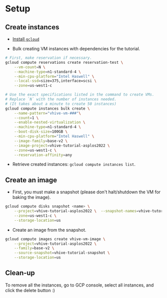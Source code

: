 
# Setup

## Create instances

* [Install `gcloud`](https://cloud.google.com/sdk/docs/install#installation_instructions)

* Bulk creating VM instances with dependencies for the tutorial.

```bash
# First, make reservation if necessary.
gcloud compute reservations create reservation-test \
    --vm-count=N \
    --machine-type=n1-standard-4 \
    --min-cpu-platform="Intel Haswell" \
    --local-ssd=size=375,interface=scsi \
    --zone=us-west1-c

# Use the exact specifications listed in the command to create VMs.
# Replace `N` with the number of instances needed. 
# (It takes about a minute to create 50 instances)
gcloud compute instances bulk create \
    --name-pattern="vhive-vm-###"\
    --count=1 \
    --enable-nested-virtualization \
    --machine-type=n1-standard-4 \
    --boot-disk-size=100GB \
    --min-cpu-platform="Intel Haswell" \
    --image-family=base-v2 \
    --image-project=vhive-tutorial-asplos2022 \
    --zone=us-west1-c \
    --reservation-affinity=any
```

* Retrieve created instances: `gcloud compute instances list`.

## Create an image

* First, you must make a snapshot (please don't halt/shutdown the VM for baking the image).

```bash
gcloud compute disks snapshot <name> \
    --project=vhive-tutorial-asplos2022 \  --snapshot-names=vhive-tutorial-snapshot \
    --zone=us-west1-c \
    --storage-location=us
```

* Create an image from the snapshot.

```bash
gcloud compute images create vhive-vm-image \
    --project=vhive-tutorial-asplos2022 \
    --family=base-v2 \
    --source-snapshot=vhive-tutorial-snapshot \
    --storage-location=us
```


## Clean-up

To remove all the instances, go to GCP console, select all instances, and click the delete button :)
